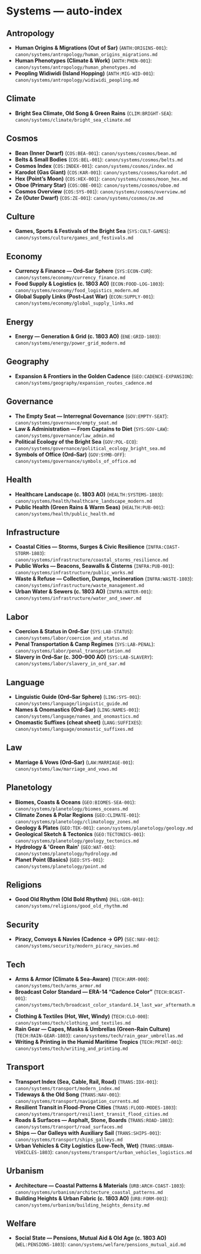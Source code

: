 # Systems — auto-index


## Antropology

- **Human Origins & Migrations (Out of Sar)** (`ANTH:ORIGINS-001`): `canon/systems/antropology/human_origins_migrations.md`
- **Human Phenotypes (Climate & Work)** (`ANTH:PHEN-001`): `canon/systems/antropology/human_phenotypes.md`
- **Peopling Widiwidi (Island Hopping)** (`ANTH:MIG-WID-001`): `canon/systems/antropology/widiwidi_peopling.md`


## Climate

- **Bright Sea Climate, Old Song & Green Rains** (`CLIM:BRIGHT-SEA`): `canon/systems/climate/bright_sea_climate.md`


## Cosmos

- **Bean (Inner Dwarf)** (`COS:BEA-001`): `canon/systems/cosmos/bean.md`
- **Belts & Small Bodies** (`COS:BEL-001`): `canon/systems/cosmos/belts.md`
- **Cosmos Index** (`COS:INDEX-001`): `canon/systems/cosmos/index.md`
- **Karodot (Gas Giant)** (`COS:KAR-001`): `canon/systems/cosmos/karodot.md`
- **Hex (Point’s Moon)** (`COS:HEX-001`): `canon/systems/cosmos/moon_hex.md`
- **Oboe (Primary Star)** (`COS:OBE-001`): `canon/systems/cosmos/oboe.md`
- **Cosmos Overview** (`COS:SYS-001`): `canon/systems/cosmos/overview.md`
- **Ze (Outer Dwarf)** (`COS:ZE-001`): `canon/systems/cosmos/ze.md`


## Culture

- **Games, Sports & Festivals of the Bright Sea** (`SYS:CULT-GAMES`): `canon/systems/culture/games_and_festivals.md`


## Economy

- **Currency & Finance — Ord–Sar Sphere** (`SYS:ECON-CUR`): `canon/systems/economy/currency_finance.md`
- **Food Supply & Logistics (c. 1803 AO)** (`ECON:FOOD-LOG-1803`): `canon/systems/economy/food_logistics_modern.md`
- **Global Supply Links (Post–Last War)** (`ECON:SUPPLY-001`): `canon/systems/economy/global_supply_links.md`


## Energy

- **Energy — Generation & Grid (c. 1803 AO)** (`ENE:GRID-1803`): `canon/systems/energy/power_grid_modern.md`


## Geography

- **Expansion & Frontiers in the Golden Cadence** (`GEO:CADENCE-EXPANSION`): `canon/systems/geography/expansion_routes_cadence.md`


## Governance

- **The Empty Seat — Interregnal Governance** (`GOV:EMPTY-SEAT`): `canon/systems/governance/empty_seat.md`
- **Law & Administration — From Captains to Diet** (`SYS:GOV-LAW`): `canon/systems/governance/law_admin.md`
- **Political Ecology of the Bright Sea** (`GOV:POL-ECO`): `canon/systems/governance/political_ecology_bright_sea.md`
- **Symbols of Office (Ord–Sar)** (`GOV:SYMB-OFF`): `canon/systems/governance/symbols_of_office.md`


## Health

- **Healthcare Landscape (c. 1803 AO)** (`HEALTH:SYSTEMS-1803`): `canon/systems/health/healthcare_landscape_modern.md`
- **Public Health (Green Rains & Warm Seas)** (`HEALTH:PUB-001`): `canon/systems/health/public_health.md`


## Infrastructure

- **Coastal Cities — Storms, Surges & Civic Resilience** (`INFRA:COAST-STORM-1803`): `canon/systems/infrastructure/coastal_storms_resilience.md`
- **Public Works — Beacons, Seawalls & Cisterns** (`INFRA:PUB-001`): `canon/systems/infrastructure/public_works.md`
- **Waste & Refuse — Collection, Dumps, Incineration** (`INFRA:WASTE-1803`): `canon/systems/infrastructure/waste_management.md`
- **Urban Water & Sewers (c. 1803 AO)** (`INFRA:WATER-001`): `canon/systems/infrastructure/water_and_sewer.md`


## Labor

- **Coercion & Status in Ord–Sar** (`SYS:LAB-STATUS`): `canon/systems/labor/coercion_and_status.md`
- **Penal Transportation & Camp Regimes** (`SYS:LAB-PENAL`): `canon/systems/labor/penal_transportation.md`
- **Slavery in Ord–Sar (c. 300–900 AO)** (`SYS:LAB-SLAVERY`): `canon/systems/labor/slavery_in_ord_sar.md`


## Language

- **Linguistic Guide (Ord–Sar Sphere)** (`LING:SYS-001`): `canon/systems/language/linguistic_guide.md`
- **Names & Onomastics (Ord–Sar)** (`LING:NAMES-001`): `canon/systems/language/names_and_onomastics.md`
- **Onomastic Suffixes (cheat sheet)** (`LANG:SUFFIXES`): `canon/systems/language/onomastic_suffixes.md`


## Law

- **Marriage & Vows (Ord–Sar)** (`LAW:MARRIAGE-001`): `canon/systems/law/marriage_and_vows.md`


## Planetology

- **Biomes, Coasts & Oceans** (`GEO:BIOMES-SEA-001`): `canon/systems/planetology/biomes_oceans.md`
- **Climate Zones & Polar Regions** (`GEO:CLIMATE-001`): `canon/systems/planetology/climatology_zones.md`
- **Geology & Plates** (`GEO:TEK-001`): `canon/systems/planetology/geology.md`
- **Geological Sketch & Tectonics** (`GEO:TECTONICS-001`): `canon/systems/planetology/geology_tectonics.md`
- **Hydrology & 'Green Rain'** (`GEO:WAT-001`): `canon/systems/planetology/hydrology.md`
- **Planet Point (Basics)** (`GEO:SYS-001`): `canon/systems/planetology/point.md`


## Religions

- **Good Old Rhythm (Old Bold Rhythm)** (`REL:GDR-001`): `canon/systems/religions/good_old_rhythm.md`


## Security

- **Piracy, Convoys & Navies (Cadence → GP)** (`SEC:NAV-001`): `canon/systems/security/modern_piracy_navies.md`


## Tech

- **Arms & Armor (Climate & Sea-Aware)** (`TECH:ARM-000`): `canon/systems/tech/arms_armor.md`
- **Broadcast Color Standard — ERA-14 “Cadence Color”** (`TECH:BCAST-001`): `canon/systems/tech/broadcast_color_standard.14_last_war_aftermath.md`
- **Clothing & Textiles (Hot, Wet, Windy)** (`TECH:CLO-000`): `canon/systems/tech/clothing_and_textiles.md`
- **Rain Gear — Capes, Masks & Umbrellas (Green-Rain Culture)** (`TECH:RAIN-GEAR-1803`): `canon/systems/tech/rain_gear_umbrellas.md`
- **Writing & Printing in the Humid Maritime Tropics** (`TECH:PRINT-001`): `canon/systems/tech/writing_and_printing.md`


## Transport

- **Transport Index (Sea, Cable, Rail, Road)** (`TRANS:IDX-001`): `canon/systems/transport/modern_index.md`
- **Tideways & the Old Song** (`TRANS:NAV-001`): `canon/systems/transport/navigation_currents.md`
- **Resilient Transit in Flood-Prone Cities** (`TRANS:FLOOD-MODES-1803`): `canon/systems/transport/resilient_transit_flood_cities.md`
- **Roads & Surfaces — Asphalt, Stone, Boards** (`TRANS:ROAD-1803`): `canon/systems/transport/road_surfaces.md`
- **Ships — Oar Galleys with Auxiliary Sail** (`TRANS:SHIPS-001`): `canon/systems/transport/ships_galleys.md`
- **Urban Vehicles & City Logistics (Low-Tech, Wet)** (`TRANS:URBAN-VEHICLES-1803`): `canon/systems/transport/urban_vehicles_logistics.md`


## Urbanism

- **Architecture — Coastal Patterns & Materials** (`URB:ARCH-COAST-1803`): `canon/systems/urbanism/architecture_coastal_patterns.md`
- **Building Heights & Urban Fabric (c. 1803 AO)** (`URB:FORM-001`): `canon/systems/urbanism/building_heights_density.md`


## Welfare

- **Social State — Pensions, Mutual Aid & Old Age (c. 1803 AO)** (`WEL:PENSIONS-1803`): `canon/systems/welfare/pensions_mutual_aid.md`

